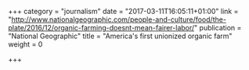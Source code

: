 +++
category = "journalism"
date = "2017-03-11T16:05:11+01:00"
link = "http://www.nationalgeographic.com/people-and-culture/food/the-plate/2016/12/organic-farming-doesnt-mean-fairer-labor/"
publication = "National Geographic"
title = "America's first unionized organic farm"
weight = 0

+++

